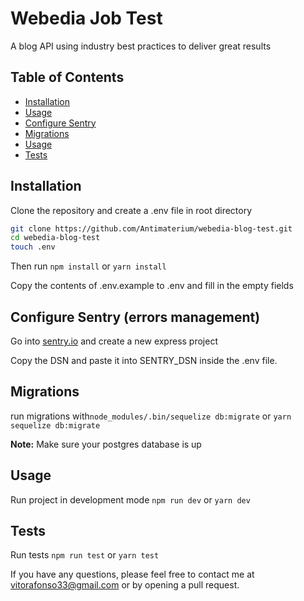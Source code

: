 # Webedia Job Test

A blog API using industry best practices to deliver great results

## Table of Contents

- [Installation](#installation)
- [Usage](#usage)
- [Configure Sentry](#sentry)
- [Migrations](#migrations)
- [Usage](#usage)
- [Tests](#testes)

## Installation

Clone the repository and create a .env file in root directory

```sh
git clone https://github.com/Antimaterium/webedia-blog-test.git
cd webedia-blog-test
touch .env
```
Then run
```npm install``` or ```yarn install```

Copy the contents of .env.example to .env and fill in the empty fields

## Configure Sentry (errors management)

Go into [sentry.io](https://sentry.io/auth/login/) and create a new express project

Copy the DSN and paste it into SENTRY_DSN inside the .env file.

## Migrations
run migrations with```node_modules/.bin/sequelize db:migrate``` or ```yarn sequelize db:migrate```

**Note:** Make sure your postgres database is up

## Usage

Run project in development mode
```npm run dev```  or ```yarn dev```

## Tests

Run tests
```npm run test``` or ```yarn test```

If you have any questions, please feel free to contact me at vitorafonso33@gmail.com or by opening a pull request.
